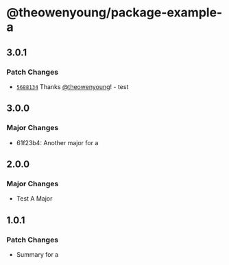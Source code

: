# @theowenyoung/package-example-a

## 3.0.1

### Patch Changes

- [`5688134`](https://github.com/theowenyoung/monorepo-example/commit/5688134c5fa56468bc63e2d0beddc547e9abe8ba) Thanks [@theowenyoung](https://github.com/theowenyoung)! - test

## 3.0.0

### Major Changes

- 61f23b4: Another major for a

## 2.0.0

### Major Changes

- Test A Major

## 1.0.1

### Patch Changes

- Summary for a
